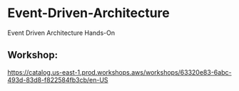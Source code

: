 # Event-Driven-Architecture
Event Driven Architecture Hands-On

## Workshop:
https://catalog.us-east-1.prod.workshops.aws/workshops/63320e83-6abc-493d-83d8-f822584fb3cb/en-US

